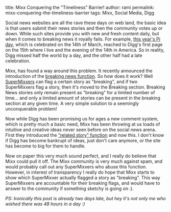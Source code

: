 title: Mixx Conquering the "Timeliness" Barrier!
author: rami
permalink: mixx-conquering-the-timeliness-barrier
tags: Mixx, Social Media, Digg

Social news websites are all the rave these days on web land, the basic idea is that users submit their news stories and then the community votes up or down. While such sites provide you with new and fresh content daily, but when it comes to breaking news it royally fails. For example, [this year's Pi day](http://digg.com/general_sciences/Happy_Pi_Day_10), which is celebrated on the 14th of March, reached to Digg's first page on the 15th where I live and the evening of the 14th in America. So in reality, Digg missed half the world by a day, and the other half had a late celebration.

Mixx, has found a way around this problem. It recently announced the introduction of the [breaking news function](http://blog/.mixx.com/2008/03/25/mixx-puts-breaking-news-in-to-social-media/). So how does it work? Well [SuperMixxers](http://blog/.mixx.com/2008/02/19/adding-more-ingredients-to-the-mixx-related-content/) can flag a certain story as "breaking", and if two SuperMixxers flag a story, then it's moved to the Breaking section. Breaking News stories only remain present as "breaking" for a limited number of time... and only a limited amount of stories can be present in the breaking section at any given time. A very simple solution to a seemingly unconquerable problem!

Now while Digg has been promising us for ages a new comment system, which is pretty much a basic need, Mixx has been throwing at us loads of intuitive and creative ideas never seen before on the social news arena. First they introduced the ["related story" function](http://blog/.mixx.com/2008/02/19/adding-more-ingredients-to-the-mixx-related-content/) and now this. I don't know if Digg has become bankrupt of ideas, just don't care anymore, or the site has become to big for them to handle.

Now on paper this very much sound perfect, and I really do believe that Mixx could pull it off. The Mixx community is very much against spam, and would probably call out any SuperMixxers who abuse this function. However, in interest of transparency I really do hope that Mixx starts to show which SuperMixxer actually flagged a story as "breaking". This way SuperMixxers are accountable for their breaking flags, and would have to answer to the community if something sketchy is going on :).


_PS: Ironically this post is already two days late, but hey it's not only me who wished there was 48 hours in a day :)_ 

